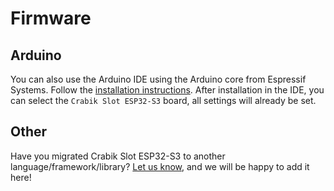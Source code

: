 # Firmware

## Arduino

You can also use the Arduino IDE using the Arduino core from Espressif Systems. Follow the [installation instructions](https://docs.espressif.com/projects/arduino-esp32/en/latest/installing.html). After installation in the IDE, you can select the `Crabik Slot ESP32-S3` board, all settings will already be set.

<!-- TODO -->
<!-- ## CircuitPython

Crabik Slot ESP32-S3 comes with firmware [CircuitPython](https://circuitpython.org/), you can download the pre-created firmware from [official website](https://link), and the source code can be found [on GitHub](https://link). -->

<!-- 
## ESP-IDF

## Rust (esp-hal) -->

## Other

Have you migrated Crabik Slot ESP32-S3 to another language/framework/library? [Let us know](mailto:hello@kekcheburec.com), and we will be happy to add it here!
